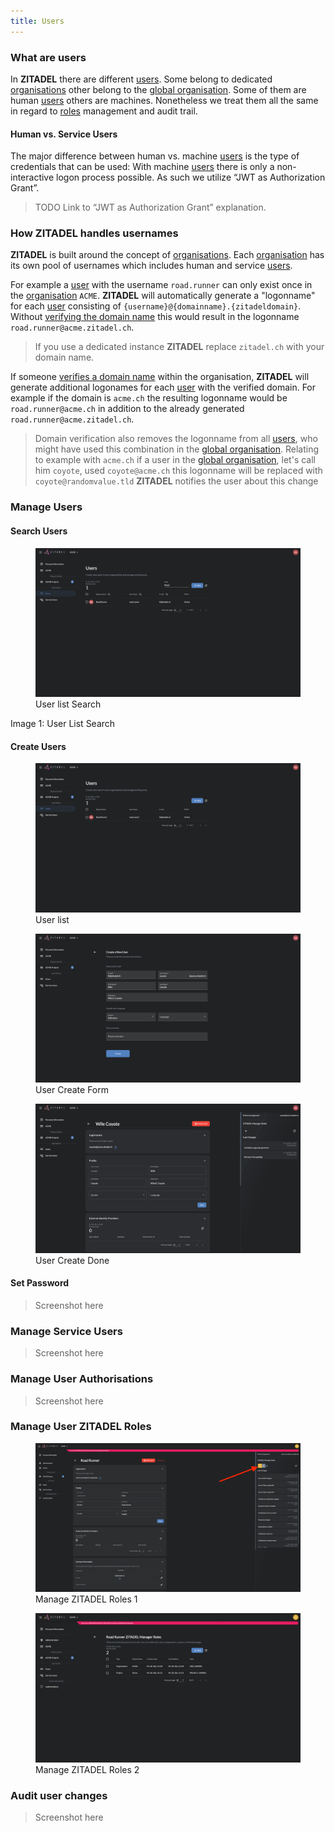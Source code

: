 ```yaml
---
title: Users
---
```


### What are users

In **ZITADEL** there are different [users](administrate#Users). Some belong to dedicated [organisations](administrate#Organisations) other belong to the [global organisation](administrate#Global_organisation). Some of them are human [users](administrate#Users) others are machines.
Nonetheless we treat them all the same in regard to [roles](administrate#Roles) management and audit trail.

#### Human vs. Service Users

The major difference between human vs. machine [users](administrate#Users) is the type of credentials that can be used: With machine [users](administrate#Users) there is only a non-interactive logon process possible. As such we utilize “JWT as Authorization Grant”.

> TODO Link to “JWT as Authorization Grant” explanation.

### How ZITADEL handles usernames

**ZITADEL** is built around the concept of [organisations](administrate#Organisations). Each [organisation](administrate#Organisations) has its own pool of usernames which includes human and service [users](administrate#Users).

For example a [user](administrate#Users) with the username `road.runner` can only exist once in the [organisation](administrate#Organisations) `ACME`. **ZITADEL** will automatically generate a "logonname" for each [user](administrate#Users) consisting of `{username}@{domainname}.{zitadeldomain}`. Without [verifying the domain name](administrate#Verify_a_domain_name) this would result in the logonname `road.runner@acme.zitadel.ch`. 

> If you use a dedicated instance **ZITADEL** replace `zitadel.ch` with your domain name.

If someone [verifies a domain name](administrate#Verify_a_domain_name) within the organisation, **ZITADEL** will generate additional logonames for each [user](administrate#Users) with the verified domain. For example if the domain is `acme.ch` the resulting logonname would be `road.runner@acme.ch` in addition to the already generated `road.runner@acme.zitadel.ch`.

> Domain verification also removes the logonname from all [users](administrate#Users), who might have used this combination in the [global organisation](administrate#Global_organisation).
> Relating to example with `acme.ch` if a user in the [global organisation](administrate#Global_organisation), let's call him `coyote`, used `coyote@acme.ch` this logonname will be replaced with `coyote@randomvalue.tld`
> **ZITADEL** notifies the user about this change

### Manage Users

#### Search Users

<div class="zitadel-gallery" itemscope itemtype="http://schema.org/ImageGallery">
    <figure itemprop="associatedMedia" itemscope itemtype="http://schema.org/ImageObject">
        <a href="img/console_user_list_search.png" itemprop="contentUrl" data-size="1920x1080">
            <img src="img/console_user_list_search.png" itemprop="thumbnail" alt="User list Search" />
        </a>
        <figcaption itemprop="caption description">User list Search</figcaption>
    </figure>
</div>

Image 1: User List Search

#### Create Users

<div class="zitadel-gallery" itemscope itemtype="http://schema.org/ImageGallery">
    <figure itemprop="associatedMedia" itemscope itemtype="http://schema.org/ImageObject">
        <a href="img/console_user_list.png" itemprop="contentUrl" data-size="1920x1080">
            <img src="img/console_user_list.png" itemprop="thumbnail" alt="User list" />
        </a>
        <figcaption itemprop="caption description">User list</figcaption>
    </figure>
</div>

<div class="zitadel-gallery" itemscope itemtype="http://schema.org/ImageGallery">
    <figure itemprop="associatedMedia" itemscope itemtype="http://schema.org/ImageObject">
        <a href="img/console_user_create_form.png" itemprop="contentUrl" data-size="1920x1080">
            <img src="img/console_user_create_form.png" itemprop="thumbnail" alt="User Create Form" />
        </a>
        <figcaption itemprop="caption description">User Create Form</figcaption>
    </figure>
</div>

<div class="zitadel-gallery" itemscope itemtype="http://schema.org/ImageGallery">
    <figure itemprop="associatedMedia" itemscope itemtype="http://schema.org/ImageObject">
        <a href="img/console_user_create_done.png" itemprop="contentUrl" data-size="1920x1080">
            <img src="img/console_user_create_done.png" itemprop="thumbnail" alt="User Create Done" />
        </a>
        <figcaption itemprop="caption description">User Create Done</figcaption>
    </figure>
</div>

#### Set Password

> Screenshot here

### Manage Service Users

> Screenshot here

### Manage User Authorisations

> Screenshot here

### Manage User ZITADEL Roles

<div class="zitadel-gallery" itemscope itemtype="http://schema.org/ImageGallery">
    <figure itemprop="associatedMedia" itemscope itemtype="http://schema.org/ImageObject">
        <a href="img/console_user_manage_roles_1.png" itemprop="contentUrl" data-size="1920x1080">
            <img src="img/console_user_manage_roles_1.png" itemprop="thumbnail" alt="Manage ZITADEL Roles 1" />
        </a>
        <figcaption itemprop="caption description">Manage ZITADEL Roles 1</figcaption>
    </figure>
    <figure itemprop="associatedMedia" itemscope itemtype="http://schema.org/ImageObject">
        <a href="img/console_user_manage_roles_2.png" itemprop="contentUrl" data-size="1920x1080">
            <img src="img/console_user_manage_roles_2.png" itemprop="thumbnail" alt="Manage ZITADEL Roles 2" />
        </a>
        <figcaption itemprop="caption description">Manage ZITADEL Roles 2</figcaption>
    </figure>
</div>

### Audit user changes

> Screenshot here
